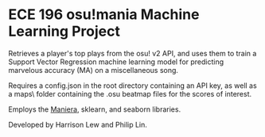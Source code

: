 # ECE 196 osu!mania Machine Learning Project
Retrieves a player's top plays from the osu! v2 API, and uses them to train a Support Vector Regression machine learning model for predicting marvelous accuracy (MA) on a miscellaneous song.

Requires a config.json in the root directory containing an API key, as well as a maps\ folder containing the .osu beatmap files for the scores of interest.

Employs the [Maniera](https://github.com/NiceAesth/maniera), sklearn, and seaborn libraries.

Developed by Harrison Lew and Philip Lin.
